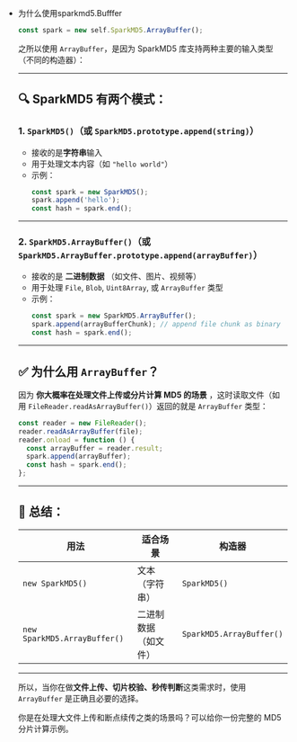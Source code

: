 - 为什么使用sparkmd5.Bufffer

  ```js
  const spark = new self.SparkMD5.ArrayBuffer();
  ```

  之所以使用 `ArrayBuffer`，是因为 SparkMD5 库支持两种主要的输入类型（不同的构造器）：

  ---

  ## 🔍 SparkMD5 有两个模式：

  ### 1. `SparkMD5()`（或 `SparkMD5.prototype.append(string)`）


  * 接收的是**字符串**输入
  * 用于处理文本内容（如 `"hello world"`）
  * 示例：
    ```js
    const spark = new SparkMD5();
    spark.append('hello');
    const hash = spark.end();
    ```

  ---

  ### 2. `SparkMD5.ArrayBuffer()`（或 `SparkMD5.ArrayBuffer.prototype.append(arrayBuffer)`）

  * 接收的是  **二进制数据** （如文件、图片、视频等）
  * 用于处理 `File`, `Blob`, `Uint8Array`, 或 `ArrayBuffer` 类型
  * 示例：
    ```js
    const spark = new SparkMD5.ArrayBuffer();
    spark.append(arrayBufferChunk); // append file chunk as binary
    const hash = spark.end();
    ```

  ---

  ## ✅ 为什么用 `ArrayBuffer`？

  因为 **你大概率在处理文件上传或分片计算 MD5 的场景** ，这时读取文件（如用 `FileReader.readAsArrayBuffer()`）返回的就是 `ArrayBuffer` 类型：

  ```js
  const reader = new FileReader();
  reader.readAsArrayBuffer(file);
  reader.onload = function () {
    const arrayBuffer = reader.result;
    spark.append(arrayBuffer);
    const hash = spark.end();
  };
  ```

  ---

  ## 🔧 总结：

  | 用法                           | 适合场景             | 构造器                     |
  | ------------------------------ | -------------------- | -------------------------- |
  | `new SparkMD5()`             | 文本（字符串）       | `SparkMD5()`             |
  | `new SparkMD5.ArrayBuffer()` | 二进制数据（如文件） | `SparkMD5.ArrayBuffer()` |

  ---

  所以，当你在做**文件上传、切片校验、秒传判断**这类需求时，使用 `ArrayBuffer` 是正确且必要的选择。

  你是在处理大文件上传和断点续传之类的场景吗？可以给你一份完整的 MD5 分片计算示例。
